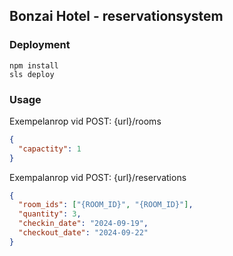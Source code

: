 ## Bonzai Hotel - reservationsystem

### Deployment

```
npm install
sls deploy
```

### Usage

Exempelanrop vid POST: {url}/rooms

```json
{
  "capactity": 1
}
```

Exempalanrop vid POST: {url}/reservations

```json
{
  "room_ids": ["{ROOM_ID}", "{ROOM_ID}"],
  "quantity": 3,
  "checkin_date": "2024-09-19",
  "checkout_date": "2024-09-22"
}
```

